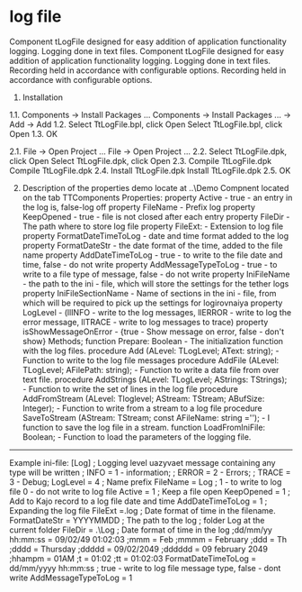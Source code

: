# log file
Component tLogFile designed for easy addition of application functionality logging. Logging done in text files. Component tLogFile designed for easy addition of application functionality logging. Logging done in text files. Recording held in accordance with configurable options. Recording held in accordance with configurable options. 

1. Installation

1.1. Components -> Install Packages ... Components -> Install Packages ... -> Add -> Add 
1.2. Select TtLogFile.bpl, click Open Select TtLogFile.bpl, click Open 
1.3. OK 

2.1. File -> Open Project ... File -> Open Project ... 
2.2. Select TtLogFile.dpk, click Open Select TtLogFile.dpk, click Open 
2.3. Compile TtLogFile.dpk Compile TtLogFile.dpk 
2.4. Install TtLogFile.dpk Install TtLogFile.dpk 
2.5. OK 

2. Description of the properties demo locate at ..\Demo
Compnent located on the tab TTComponents 
Properties:
    property Active - true - an entry in the log is, false-log off
    property FileName - Prefix log
    property KeepOpened - true - file is not closed after each entry
    property FileDir - The path where to store log file
    property FileExt: - Extension to log file
    property FormatDateTimeToLog - date and time format added to the log
    property FormatDateStr - the date format of the time, added to the file name
    property AddDateTimeToLog - true - to write to the file date and time, false - do not write
    property AddMessageTypeToLog - true - to write to a file type of message, false - do not write
    property IniFileName - the path to the ini - file, which will store the settings for the tether logs
    property IniFileSectionName - Name of sections in the ini - file, from which will be required to pick up the settings for logirovnaiya
    property LogLevel - (llINFO - write to the log messages, llERROR - write to log the error message, llTRACE - write to log messages to trace)
    property isShowMessageOnError - {true - Show message on error, false - don't show}
Methods;
    function Prepare: Boolean - The initialization function with the log files.
    procedure Add (ALevel: TLogLevel; AText: string); - Function to write to the log file messages
    procedure AddFile (ALevel: TLogLevel; AFilePath: string); - Function to write a data file from over text file.
    procedure AddStrings (ALevel: TLogLevel; AStrings: TStrings); - Function to write the set of lines in the log file
    procedure AddFromStream (ALevel: Tloglevel; AStream: TStream; ABufSize: Integer); - Function to write from a stream to a log file
    procedure SaveToStream (AStream: TStream; const AFileName: string =''); - I function to save the log file in a stream.
    function LoadFromIniFile: Boolean; - Function to load the parameters of the logging file.
----------------------------------------------- 
Example ini-file: 
[Log]
; Logging level uazyvaet message containing any type will be written
; INFO = 1 - information;
; ERROR = 2 - Errors;
; TRACE = 3 - Debug;
LogLevel = 4
; Name prefix
FileName = Log
; 1 - to write to log file 0 - do not write to log file
Active = 1
; Keep a file open
KeepOpened = 1
; Add to Kajo record to a log file date and time
AddDateTimeToLog = 1
; Expanding the log file
FileExt =.log
; Date format of time in the filename.
FormatDateStr = YYYYMMDD
; The path to the log
; folder Log at the current folder
FileDir = .\Log
; Date format of time in the log
;dd/mm/yy hh:mm:ss = 09/02/49 01:02:03
;mmm = Feb
;mmmm = February
;ddd = Th
;dddd = Thursday
;ddddd = 09/02/2049
;dddddd = 09 february 2049
;hhampm = 01AM
;t = 01:02
;tt = 01:02:03
FormatDateTimeToLog = dd/mm/yyyy hh:mm:ss
; true - write to log file message type, false - dont write
AddMessageTypeToLog = 1
